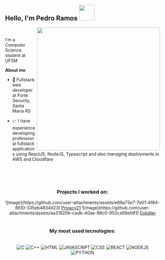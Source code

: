 <h2> Hello, I'm Pedro Ramos <img src="https://media.giphy.com/media/mGcNjsfWAjY5AEZNw6/giphy.gif" width="50"></h2>
<img align='right' src="https://cdn.dribbble.com/users/926537/screenshots/4502924/python-2.gif" width="400">

<br />

I'm a Computer Science student at UFSM

**About me**

- 💼 Fullstack web developer at Forte Security, Santa Maria RS

- 📈 I have experience developing professional fullstack applications using ReactJS, NodeJS, Typescript and also managing deployments in AWS and Cloudlfare 

<br/>
<br/>
<br/>
<div align="center">
  <h3>Projects I worked on: </h3>
  ![image](https://github.com/user-attachments/assets/e89a73e7-7e01-4f84-8610-335eb4834d23)
  <a href="privacy21.com">Privacy21</a>
  ![image](https://github.com/user-attachments/assets/aa21920b-cadb-40ae-96c0-952ca59efdf1)
  <a href="eskaller.com">Eskaller</a>
</div>

<br/>
<div align="center">
  <h3>My most used tecnologies: </h3>
</div>

<br/>

<div style="display: inline_block" align="center">
   <img align="center" alt="C" src="https://img.shields.io/badge/C-00599C?style=for-the-badge&logo=c&logoColor=white">
    <img align="center" alt="C++" src="https://img.shields.io/badge/C%2B%2B-00599C?style=for-the-badge&logo=c%2B%2B&logoColor=white">
    <img align="center" alt="HTML" src="https://img.shields.io/badge/HTML-239120?style=for-the-badge&logo=html5&logoColor=white">
    <img align="center" alt="JAVASCRIPT" src="https://img.shields.io/badge/JS-FF7800?style=for-the-badge&logo=javascript&logoColor=white">
    <img align="center" alt="CSS" src="https://img.shields.io/badge/CSS-44B3E2?style=for-the-badge&logo=css3&logoColor=white">
    <img align="center" alt="REACT" src="https://img.shields.io/badge/React-61DAFB?style=for-the-badge&logo=react&logoColor=black">
    <img align="center"alt="NODEJS" src="https://img.shields.io/badge/Nodejs-339933?style=for-the-badge&logo=node.js&logoColor=white"> 
    <img align="center" alt="PYTHON" src="https://img.shields.io/badge/Python-3776AB?style=for-the-badge&logo=python&logoColor=white">
</div>
